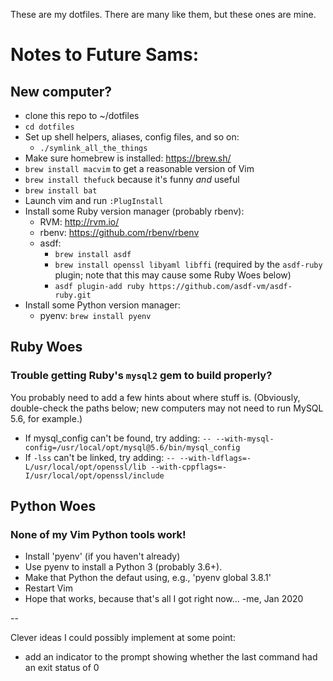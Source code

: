 These are my dotfiles.  There are many like them, but these ones are mine.

# Notes to Future Sams:

## New computer?

* clone this repo to ~/dotfiles
* `cd dotfiles`
* Set up shell helpers, aliases, config files, and so on:
  * `./symlink_all_the_things`
* Make sure homebrew is installed:  https://brew.sh/
* `brew install macvim` to get a reasonable version of Vim
* `brew install thefuck` because it's funny *and* useful
* `brew install bat`
* Launch vim and run `:PlugInstall`
* Install some Ruby version manager (probably rbenv):
  * RVM: http://rvm.io/
  * rbenv: https://github.com/rbenv/rbenv
  * asdf:
    * `brew install asdf`
    * `brew install openssl libyaml libffi` (required by the `asdf-ruby` plugin; note that this may cause some Ruby Woes below)
    * `asdf plugin-add ruby https://github.com/asdf-vm/asdf-ruby.git`
* Install some Python version manager:
  * pyenv: `brew install pyenv`

## Ruby Woes

### Trouble getting Ruby's `mysql2` gem to build properly?

You probably need to add a few hints about where stuff is.  (Obviously,
double-check the paths below; new computers may not need to run MySQL 5.6, for
example.)

* If mysql_config can't be found, try adding:
  `-- --with-mysql-config=/usr/local/opt/mysql@5.6/bin/mysql_config`
* If `-lss` can't be linked, try adding:
  `-- --with-ldflags=-L/usr/local/opt/openssl/lib --with-cppflags=-I/usr/local/opt/openssl/include`

## Python Woes

### None of my Vim Python tools work!

- Install 'pyenv' (if you haven't already)
- Use pyenv to install a Python 3 (probably 3.6+).
- Make that Python the defaut using, e.g., 'pyenv global 3.8.1'
- Restart Vim
- Hope that works, because that's all I got right now... -me, Jan 2020

--

Clever ideas I could possibly implement at some point:

- add an indicator to the prompt showing whether the last command had an
  exit status of 0


